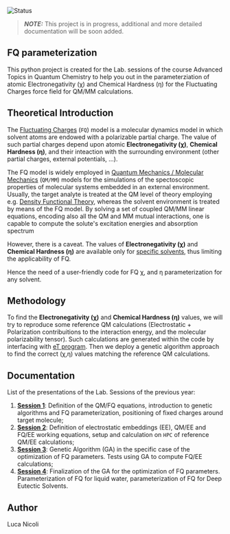![Status](https://img.shields.io/badge/Status-Work_in_Progress-yellow)
> **_NOTE:_**  This project is in progress, additional and more detailed documentation will be soon added.


## FQ parameterization
This python project is created for the Lab. sessions of the course Advanced Topics in Quantum Chemistry to help you out in the parameterziation of atomic Electronegativity (χ) and Chemical Hardness (η) for the Fluctuating Charges force field for QM/MM calculations.

## Theoretical Introduction
The [Fluctuating Charges](https://pubs.aip.org/aip/jcp/article/101/7/6141/166365/Dynamical-fluctuating-charge-force-fields) (`FQ`) model is a molecular dynamics model in which solvent atoms are endowed with a polarizable partial charge. 
The value of such partial charges depend upon atomic **Electronegativity (χ)**, **Chemical Hardness (η)**, and their inteaction with the surrounding environment (other partial charges, external potentials, ...).

The FQ model is widely employed in [Quantum Mechanics / Molecular Mechanics](https://pubs.aip.org/aip/jcp/article/157/21/214101/2842082/Assessing-the-quality-of-QM-MM-approaches-to) (`QM/MM`) models for the simulations of the spectoscopic properties of molecular systems embedded in an external environment.
Usually, the target analyte is treated at the QM level of theory employing e.g. [Density Functional Theory](https://en.wikipedia.org/wiki/Density_functional_theory), whereas the solvent environment is treated by means of the FQ model. 
By solving a set of coupled QM/MM linear equations, encoding also all the QM and MM mutual interactions, one is capable to compute the solute's excitation energies and absorption spectrum

However, there is a caveat. 
The values of **Electronegativity (χ)** and **Chemical Hardness (η)** are available only for [specific solvents](https://pubs.acs.org/doi/full/10.1021/acs.jctc.1c00763), thus limiting the applicability of FQ.

Hence the need of a user-friendly code for FQ χ, and η parameterization for any solvent.

## Methodology
To find the  **Electronegativity (χ)** and **Chemical Hardness (η)** values, we will try to reproduce some reference QM calculations (Electrostatic + Polarization contribuitions to the interaction energy, and the molecular polarizability tensor).
Such calculations are generated within the code by interfacing with [eT program](https://etprogram.org/).
Then we deploy a genetic algorithm approach to find the correct (χ,η) values matching the reference QM calculations.

## Documentation
List of the presentations of the Lab. 
Sessions of the previous year:
1. [**Session 1**](https://github.com/luca-nik/fq_parameterization/blob/main/docs/Session_1.pdf): Definition of the QM/FQ equations, introduction to genetic algorithms and FQ parameterization, positioning of fixed charges around target molecule;
3. [**Session 2**](https://github.com/luca-nik/fq_parameterization/blob/main/docs/Session_2.pdf): Definition of electrostatic embeddings (EE), QM/EE and FQ/EE working equations, setup and calculation on `HPC` of reference QM/EE calculations;
4. [**Session 3**](https://github.com/luca-nik/fq_parameterization/blob/main/docs/Session_3.pdf): Genetic Algorithm (GA) in the specific case of the optimization of FQ parameters. Tests using GA to compute FQ/EE calculations;
6. [**Session 4**](https://github.com/luca-nik/fq_parameterization/blob/main/docs/Session_4.pdf): Finalization of the GA for the optimization of FQ parameters. Parameterization of FQ for liquid water, parameterization of FQ for Deep Eutectic Solvents.

## Author
Luca Nicoli
